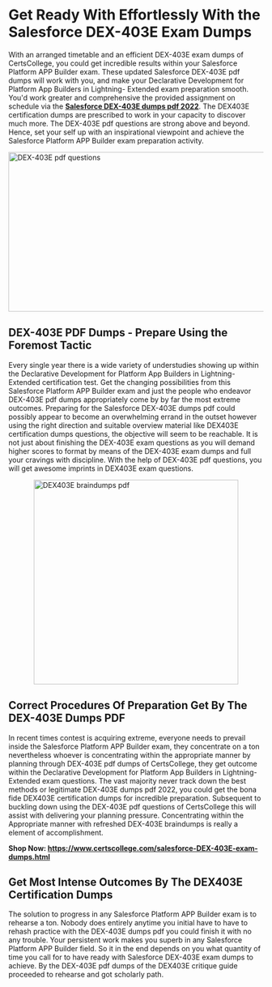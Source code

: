 <h1><strong>Get Ready With Effortlessly With the Salesforce DEX-403E Exam Dumps&nbsp;</strong></h1>
<p><span style="font-weight: 400;">With an arranged timetable and an efficient  DEX-403E exam dumps of CertsCollege, you could get incredible results within your Salesforce Platform APP Builder exam. These updated Salesforce DEX-403E pdf dumps will work with you, and make your Declarative Development for Platform App Builders in Lightning- Extended exam preparation smooth. You'd work greater and comprehensive the provided assignment on schedule via the <strong><a href="https://www.certscollege.com/salesforce-DEX-403E-exam-dumps.html">Salesforce DEX-403E dumps pdf 2022</a></strong>. The DEX403E certification dumps are prescribed to work in your capacity to discover much more. The  DEX-403E pdf questions are strong above and beyond. Hence, set your self up with an inspirational viewpoint and achieve the Salesforce Platform APP Builder exam preparation activity.&nbsp;</span></p>
<p><span style="font-weight: 400;"><img style="display: block; margin-left: auto; margin-right: auto;" src="https://i.ibb.co/CPDK3ps/Yellow-and-Blue-Initiative-Blog-Banner.png" alt="DEX-403E pdf questions" width="559" height="315" /></span></p>
<h2><strong>DEX-403E PDF Dumps - Prepare Using the Foremost Tactic</strong></h2>
<p><span style="font-weight: 400;">Every single year there is a wide variety of understudies showing up within the Declarative Development for Platform App Builders in Lightning- Extended certification test. Get the changing possibilities from this Salesforce Platform APP Builder exam and just the people who endeavor DEX-403E pdf dumps appropriately come by by far the most extreme outcomes. Preparing for the Salesforce DEX-403E dumps pdf could possibly appear to become an overwhelming errand in the outset however using the right direction and suitable overview material like DEX403E certification dumps questions, the objective will seem to be reachable. It is not just about finishing the DEX-403E exam questions as you will demand higher scores to format by means of the DEX-403E exam dumps and full your cravings with discipline. With the help of DEX-403E pdf questions, you will get awesome imprints in DEX403E exam questions.</span></p>
<p><span style="font-weight: 400;"><a href="https://tinyurl.com/3meczhfk"><img style="display: block; margin-left: auto; margin-right: auto;" src="https://i.ibb.co/9tMrhdY/Teacher-Appreciation-Invitation.png" alt="DEX403E braindumps pdf " width="404" height="404" /></a></span></p>
<h2><strong>Correct Procedures Of Preparation Get By The DEX-403E Dumps PDF</strong></h2>
<p><span style="font-weight: 400;">In recent times contest is acquiring extreme, everyone needs to prevail inside the Salesforce Platform APP Builder exam, they concentrate on a ton nevertheless whoever is concentrating within the appropriate manner by planning through DEX-403E pdf dumps of CertsCollege, they get outcome within the Declarative Development for Platform App Builders in Lightning- Extended exam questions. The vast majority never track down the best methods or legitimate DEX-403E dumps pdf 2022, you could get the bona fide DEX403E certification dumps for incredible preparation. Subsequent to buckling down using the  DEX-403E pdf questions of CertsCollege this will assist with delivering your planning pressure. Concentrating within the Appropriate manner with refreshed DEX-403E braindumps is really a element of accomplishment.</span></p>
<p><span style="font-weight: 400;"><strong>Shop Now: <a href="https://www.certscollege.com/salesforce-DEX-403E-exam-dumps.html">https://www.certscollege.com/salesforce-DEX-403E-exam-dumps.html</a></strong></span></p>
<h2><strong>Get Most Intense Outcomes By The DEX403E Certification Dumps</strong></h2>
<p><span style="font-weight: 400;">The solution to progress in any Salesforce Platform APP Builder exam is to rehearse a ton. Nobody does entirely anytime you initial have to have to rehash practice with the DEX-403E dumps pdf you could finish it with no any trouble. Your persistent work makes you superb in any Salesforce Platform APP Builder field. So it in the end depends on you what quantity of time you call for to have ready with Salesforce DEX-403E exam dumps to achieve. By the DEX-403E pdf dumps of the DEX403E critique guide proceeded to rehearse and got scholarly path.</span></p>
